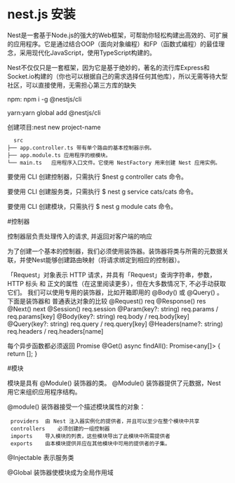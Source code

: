 # nest.js 安装

  Nest是一套基于Node.js的强大的Web框架，可帮助你轻松构建出高效的、可扩展的应用程序。它是通过结合OOP（面向对象编程）和FP（函数式编程）的最佳理念，采用现代化JavaScript，使用TypeScript构建的。

  Nest不仅仅只是一套框架，因为它是基于绝妙的，著名的流行库Express和Socket.io构建的（你也可以根据自己的需求选择任何其他库），所以无需等待大型社区，可以直接使用，无需担心第三方库的缺失

  npm: npm i -g @nestjs/cli
  
  yarn:yarn global add @nestjs/cli
  
  创建项目:nest new project-name 
  
	  src
	├── app.controller.ts 带有单个路由的基本控制器示例。
	├── app.module.ts 应用程序的根模块。
	└── main.ts   应用程序入口文件。它使用 NestFactory 用来创建 Nest 应用实例。
	
  要使用 CLI 创建控制器，只需执行 $nest g controller cats 命令。
  
  要使用 CLI 创建服务类，只需执行 $ nest g service cats/cats 命令。
  
  要使用 CLI 创建模块，只需执行 $ nest g module cats 命令。
  
#控制器

  控制器层负责处理传入的请求, 并返回对客户端的响应
  
  为了创建一个基本的控制器，我们必须使用装饰器。装饰器将类与所需的元数据关联，并使Nest能够创建路由映射（将请求绑定到相应的控制器）。
  
 「Request」对象表示 HTTP 请求，并具有「Request」查询字符串，参数，HTTP 标头 和 正文的属性（在这里阅读更多），但在大多数情况下, 不必手动获取它们。 我们可以使用专用的装饰器，比如开箱即用的 @Body() 或 @Query() 。
  下面是装饰器和 普通表达对象的比较
        @Request()	req
		@Response()	res
		@Next()	next
		@Session()	req.session
		@Param(key?: string)	req.params / req.params[key]
		@Body(key?: string)	req.body / req.body[key]
		@Query(key?: string)	req.query / req.query[key]
		@Headers(name?: string)	req.headers / req.headers[name]
		
  每个异步函数都必须返回 Promise
       @Get()
		async findAll(): Promise<any[]> {
		  return [];
		}
 
#模块

  模块是具有 @Module() 装饰器的类。 @Module() 装饰器提供了元数据，Nest 用它来组织应用程序结构。
  
  @module() 装饰器接受一个描述模块属性的对象：
  
     providers	由 Nest 注入器实例化的提供者，并且可以至少在整个模块中共享
	 controllers	必须创建的一组控制器
	 imports	导入模块的列表，这些模块导出了此模块中所需提供者
	 exports	由本模块提供并应在其他模块中可用的提供者的子集。
	 
  @Injectable 表示服务类
  
  @Global 装饰器使模块成为全局作用域